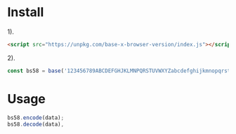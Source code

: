 # Install

1).
``` html
<script src="https://unpkg.com/base-x-browser-version/index.js"></script>
```

2).
``` javascript
const bs58 = base('123456789ABCDEFGHJKLMNPQRSTUVWXYZabcdefghijkmnopqrstuvwxyz');
```

# Usage

``` javascript
bs58.encode(data);
bs58.decode(data),
```